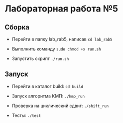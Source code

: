 # Лабораторная работа №5

## Сборка

* Перейти в папку lab_rab5, написав `cd lab_rab5`

* Выполнить команду `sudo chmod +x run.sh`

* Запустить скрипт `./run.sh`

## Запуск

* Перейти в каталог build: `cd build`

* Запуск алгоритма КМП: `./kmp_run`

* Проверка на циклический сдвиг: `./shift_run`

* Тесты: `./test`
